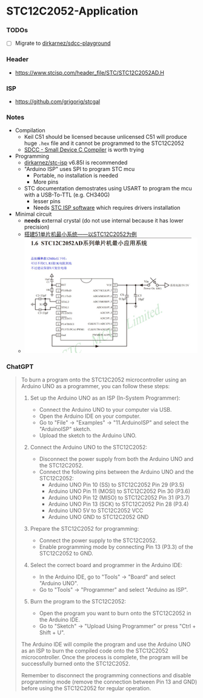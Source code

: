 STC12C2052-Application
======================
### TODOs
- [ ] Migrate to [dirkarnez/sdcc-playground](https://github.com/dirkarnez/sdcc-playground)

### Header
- https://www.stcisp.com/header_file/STC/STC12C2052AD.H

### ISP
- https://github.com/grigorig/stcgal

### Notes
- Compilation
  - Keil C51 should be licensed because unlicensed C51 will produce huge `.hex` file and it cannot be programmed to the STC12C2052
  - [SDCC - Small Device C Compiler](https://sdcc.sourceforge.net/) is worth trying
- Programming
  - [dirkarnez/stc-isp](https://github.com/dirkarnez/stc-isp) v6.85I is recommended
  - "Arduino ISP" uses SPI to program STC mcu
    - Portable, no installation is needed
    - More pins
  - STC documentation demostrates using USART to program the mcu with a USB-To-TTL (e.g. CH340G)
    - lesser pins
    - Needs [STC ISP software](https://github.com/dirkarnez/stc-isp) which requires drivers installation
- Minimal circuit
  - **needs** external crystal (do not use internal because it has lower precision)
  - [搭建51单片机最小系统——以STC12C2052为例](https://zhou-yuxin.github.io/articles/2015/%E6%90%AD%E5%BB%BA51%E5%8D%95%E7%89%87%E6%9C%BA%E6%9C%80%E5%B0%8F%E7%B3%BB%E7%BB%9F%E2%80%94%E2%80%94%E4%BB%A5STC12C2052%E4%B8%BA%E4%BE%8B/index.html)
  - ![](minimal.jpg)

### ChatGPT
> To burn a program onto the STC12C2052 microcontroller using an Arduino
> UNO as a programmer, you can follow these steps:
> 
> 1. Set up the Arduino UNO as an ISP (In-System Programmer):
>    - Connect the Arduino UNO to your computer via USB.
>    - Open the Arduino IDE on your computer.
>    - Go to "File" -> "Examples" -> "11.ArduinoISP" and select the "ArduinoISP" sketch.
>    - Upload the sketch to the Arduino UNO.
> 
> 2. Connect the Arduino UNO to the STC12C2052:
>    - Disconnect the power supply from both the Arduino UNO and the STC12C2052.
>    - Connect the following pins between the Arduino UNO and the STC12C2052:
>      - Arduino UNO Pin 10 (SS) to STC12C2052 Pin 29 (P3.5)
>      - Arduino UNO Pin 11 (MOSI) to STC12C2052 Pin 30 (P3.6)
>      - Arduino UNO Pin 12 (MISO) to STC12C2052 Pin 31 (P3.7)
>      - Arduino UNO Pin 13 (SCK) to STC12C2052 Pin 28 (P3.4)
>      - Arduino UNO 5V to STC12C2052 VCC
>      - Arduino UNO GND to STC12C2052 GND
> 
> 3. Prepare the STC12C2052 for programming:
>    - Connect the power supply to the STC12C2052.
>    - Enable programming mode by connecting Pin 13 (P3.3) of the STC12C2052 to GND.
> 
> 4. Select the correct board and programmer in the Arduino IDE:
>    - In the Arduino IDE, go to "Tools" -> "Board" and select "Arduino UNO".
>    - Go to "Tools" -> "Programmer" and select "Arduino as ISP".
> 
> 5. Burn the program to the STC12C2052:
>    - Open the program you want to burn onto the STC12C2052 in the Arduino IDE.
>    - Go to "Sketch" -> "Upload Using Programmer" or press "Ctrl + Shift + U".
> 
> The Arduino IDE will compile the program and use the Arduino UNO as an
> ISP to burn the compiled code onto the STC12C2052 microcontroller.
> Once the process is complete, the program will be successfully burned
> onto the STC12C2052.
> 
> Remember to disconnect the programming connections and disable
> programming mode (remove the connection between Pin 13 and GND) before
> using the STC12C2052 for regular operation.

